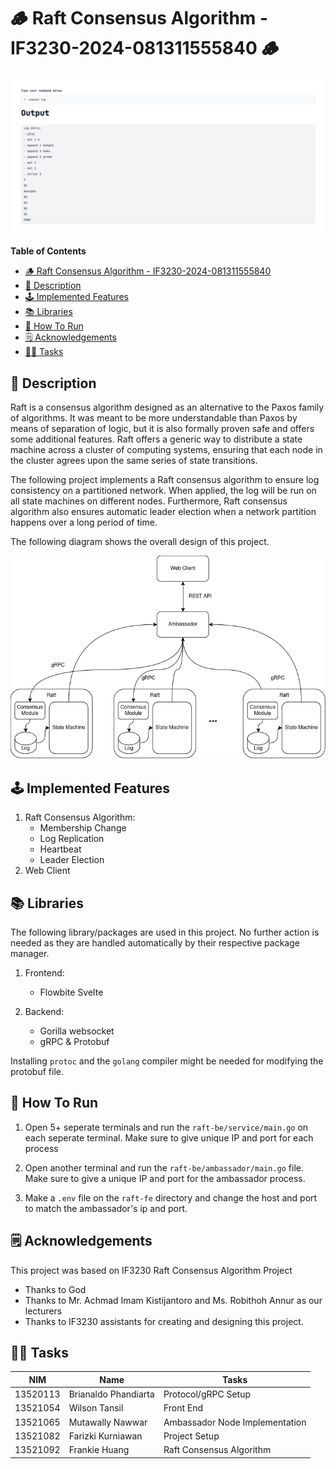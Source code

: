 # 🪵 Raft Consensus Algorithm - IF3230-2024-081311555840 🪵

![Web Client](docs/web-client.png)

**Table of Contents**

- [🪵 Raft Consensus Algorithm - IF3230-2024-081311555840](#-raft-consensus-algorithm---if3230-2024-081311555840-)
- [📜 Description](#-description)
- [🕹️ Implemented Features](#️-implemented-features)
- [📚 Libraries](#-libraries)
- [🏃 How To Run](#-how-to-run)
- [🗒️ Acknowledgements](#️-acknowledgements)
- [🧑‍💻 Tasks](#-tasks)

## 📜 Description

Raft is a consensus algorithm designed as an alternative to the Paxos family of algorithms. It was meant to be more understandable than Paxos by means of separation of logic, but it is also formally proven safe and offers some additional features. Raft offers a generic way to distribute a state machine across a cluster of computing systems, ensuring that each node in the cluster agrees upon the same series of state transitions.

The following project implements a Raft consensus algorithm to ensure log consistency on a partitioned network. When applied, the log will be run on all state machines on different nodes. Furthermore, Raft consensus algorithm also ensures automatic leader election when a network partition happens over a long period of time.

The following diagram shows the overall design of this project.

![System Design](/docs/system-design.png)

## 🕹️ Implemented Features

1. Raft Consensus Algorithm:
   - Membership Change
   - Log Replication
   - Heartbeat
   - Leader Election
2. Web Client

## 📚 Libraries

The following library/packages are used in this project. No further action is needed as they are handled automatically by their respective package manager.

1. Frontend:

   - Flowbite Svelte

2. Backend:

   - Gorilla websocket
   - gRPC & Protobuf

Installing `protoc` and the `golang` compiler might be needed for modifying the protobuf file.

## 🏃 How To Run

1. Open 5+ seperate terminals and run the `raft-be/service/main.go` on each seperate terminal. Make sure to give unique IP and port for each process

2. Open another terminal and run the `raft-be/ambassador/main.go` file. Make sure to give a unique IP and port for the ambassador process.

3. Make a `.env` file on the `raft-fe` directory and change the host and port to match the ambassador's ip and port.

## 🗒️ Acknowledgements

This project was based on IF3230 Raft Consensus Algorithm Project

- Thanks to God
- Thanks to Mr. Achmad Imam Kistijantoro and Ms. Robithoh Annur as our lecturers
- Thanks to IF3230 assistants for creating and designing this project.

## 🧑‍💻 Tasks

| NIM      | Name                 | Tasks                          |
| -------- | -------------------- | ------------------------------ |
| 13520113 | Brianaldo Phandiarta | Protocol/gRPC Setup            |
| 13521054 | Wilson Tansil        | Front End                      |
| 13521065 | Mutawally Nawwar     | Ambassador Node Implementation |
| 13521082 | Farizki Kurniawan    | Project Setup                  |
| 13521092 | Frankie Huang        | Raft Consensus Algorithm       |
